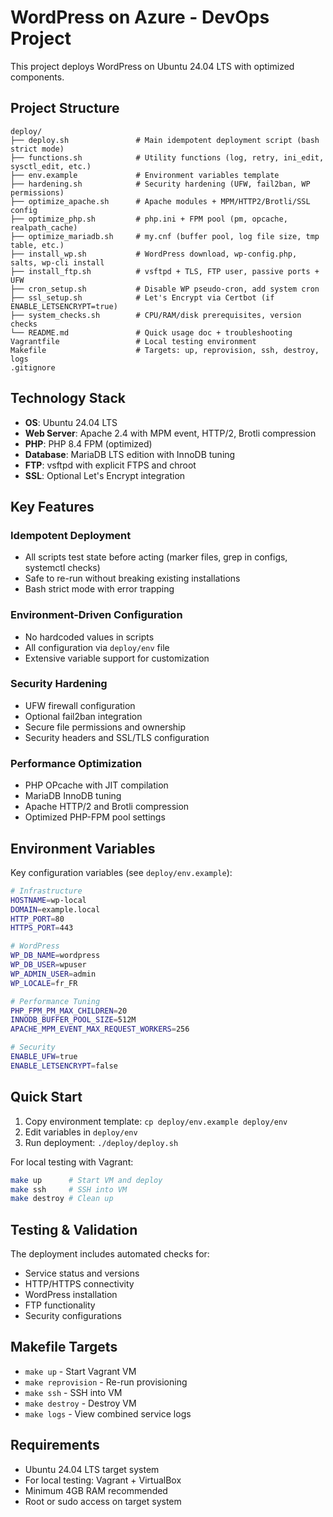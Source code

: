 # WordPress on Azure - DevOps Project

This project deploys WordPress on Ubuntu 24.04 LTS with optimized components.

## Project Structure

```
deploy/
├── deploy.sh               # Main idempotent deployment script (bash strict mode)
├── functions.sh            # Utility functions (log, retry, ini_edit, sysctl_edit, etc.)
├── env.example             # Environment variables template
├── hardening.sh            # Security hardening (UFW, fail2ban, WP permissions)
├── optimize_apache.sh      # Apache modules + MPM/HTTP2/Brotli/SSL config
├── optimize_php.sh         # php.ini + FPM pool (pm, opcache, realpath_cache)
├── optimize_mariadb.sh     # my.cnf (buffer pool, log file size, tmp table, etc.)
├── install_wp.sh           # WordPress download, wp-config.php, salts, wp-cli install
├── install_ftp.sh          # vsftpd + TLS, FTP user, passive ports + UFW
├── cron_setup.sh           # Disable WP pseudo-cron, add system cron
├── ssl_setup.sh            # Let's Encrypt via Certbot (if ENABLE_LETSENCRYPT=true)
├── system_checks.sh        # CPU/RAM/disk prerequisites, version checks
└── README.md               # Quick usage doc + troubleshooting
Vagrantfile                 # Local testing environment
Makefile                    # Targets: up, reprovision, ssh, destroy, logs
.gitignore
```

## Technology Stack

- **OS**: Ubuntu 24.04 LTS
- **Web Server**: Apache 2.4 with MPM event, HTTP/2, Brotli compression
- **PHP**: PHP 8.4 FPM (optimized)
- **Database**: MariaDB LTS edition with InnoDB tuning
- **FTP**: vsftpd with explicit FTPS and chroot
- **SSL**: Optional Let's Encrypt integration

## Key Features

### Idempotent Deployment
- All scripts test state before acting (marker files, grep in configs, systemctl checks)
- Safe to re-run without breaking existing installations
- Bash strict mode with error trapping

### Environment-Driven Configuration
- No hardcoded values in scripts
- All configuration via `deploy/env` file
- Extensive variable support for customization

### Security Hardening
- UFW firewall configuration
- Optional fail2ban integration
- Secure file permissions and ownership
- Security headers and SSL/TLS configuration

### Performance Optimization
- PHP OPcache with JIT compilation
- MariaDB InnoDB tuning
- Apache HTTP/2 and Brotli compression
- Optimized PHP-FPM pool settings

## Environment Variables

Key configuration variables (see `deploy/env.example`):

```bash
# Infrastructure
HOSTNAME=wp-local
DOMAIN=example.local
HTTP_PORT=80
HTTPS_PORT=443

# WordPress
WP_DB_NAME=wordpress
WP_DB_USER=wpuser
WP_ADMIN_USER=admin
WP_LOCALE=fr_FR

# Performance Tuning
PHP_FPM_PM_MAX_CHILDREN=20
INNODB_BUFFER_POOL_SIZE=512M
APACHE_MPM_EVENT_MAX_REQUEST_WORKERS=256

# Security
ENABLE_UFW=true
ENABLE_LETSENCRYPT=false
```

## Quick Start

1. Copy environment template: `cp deploy/env.example deploy/env`
2. Edit variables in `deploy/env`
3. Run deployment: `./deploy/deploy.sh`

For local testing with Vagrant:
```bash
make up      # Start VM and deploy
make ssh     # SSH into VM
make destroy # Clean up
```

## Testing & Validation

The deployment includes automated checks for:
- Service status and versions
- HTTP/HTTPS connectivity
- WordPress installation
- FTP functionality
- Security configurations

## Makefile Targets

- `make up` - Start Vagrant VM
- `make reprovision` - Re-run provisioning
- `make ssh` - SSH into VM
- `make destroy` - Destroy VM
- `make logs` - View combined service logs

## Requirements

- Ubuntu 24.04 LTS target system
- For local testing: Vagrant + VirtualBox
- Minimum 4GB RAM recommended
- Root or sudo access on target system